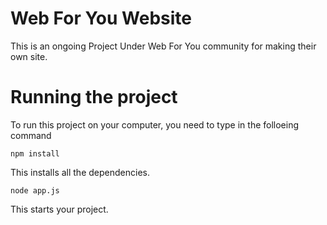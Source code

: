 # Web For You Website
This is an ongoing Project Under Web For You community for making their own site. 

# Running the project
To run this project on your computer, you need to type in the folloeing command

```
npm install
```
This installs all the dependencies.

```
node app.js
```
This starts your project.

